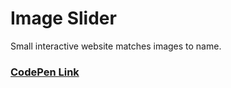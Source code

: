 # Image Slider 
Small interactive website matches images to name.
<h3> <a href="https://codepen.io/ankitnub/pen/ZEvKVQP"> CodePen Link </a></h3>

